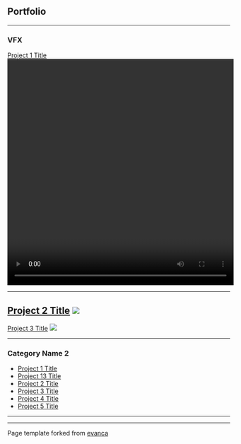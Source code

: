 ## Portfolio

---

### VFX 


[Project 1 Title](/pdf/sample_presentation.pdf)
  <video width="512" height="512" controls>
  
---
[Project 2 Title](/pdf/sample_presentation.pdf)
<img src="images/dummy_thumbnail.jpg?raw=true"/>
---
[Project 3 Title](http://example.com/)
<img src="images/dummy_thumbnail.jpg?raw=true"/>

---

### Category Name 2

- [Project 1 Title](http://example.com/)
- [Project 13 Title](/pdf/sample_presentation.pdf)
- [Project 2 Title](http://example.com/)
- [Project 3 Title](http://example.com/)
- [Project 4 Title](http://example.com/)
- [Project 5 Title](http://example.com/)
---




---
<p style="images/corto.jpg?raw=true"/>Page template forked from <a href="https://github.com/evanca/quick-portfolio">evanca</a></p>
<!-- Remove above link if you don't want to attibute -->
